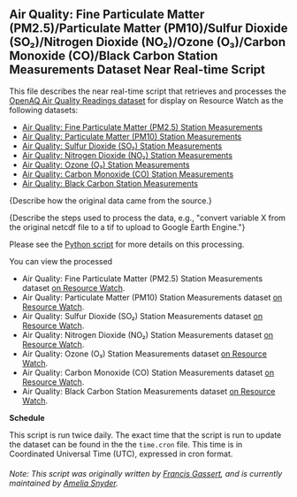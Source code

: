 ## Air Quality: Fine Particulate Matter (PM2.5)/Particulate Matter (PM10)/Sulfur Dioxide (SO₂)/Nitrogen Dioxide (NO₂)/Ozone (O₃)/Carbon Monoxide (CO)/Black Carbon Station Measurements Dataset Near Real-time Script
This file describes the near real-time script that retrieves and processes the [OpenAQ Air Quality Readings dataset](https://openaq.org/) for display on Resource Watch as the following datasets:
* [Air Quality: Fine Particulate Matter (PM2.5) Station Measurements](https://resourcewatch.org/data/explore/cit003anrt-Air-Quality-Measurements-PM-25)
* [Air Quality: Particulate Matter (PM10) Station Measurements](https://resourcewatch.org/data/explore/cit003bnrt-Air-Quality-Measurements-PM-10)
* [Air Quality: Sulfur Dioxide (SO₂) Station Measurements](https://resourcewatch.org/data/explore/cit003cairqualityso2)
* [Air Quality: Nitrogen Dioxide (NO₂) Station Measurements](https://resourcewatch.org/data/explore/cit003dnrt-Air-Quality-Measurements-NO)
* [Air Quality: Ozone (O₃) Station Measurements](https://resourcewatch.org/data/explore/cit003cnrt-Air-Quality-Measurements-O)
* [Air Quality: Carbon Monoxide (CO) Station Measurements](https://resourcewatch.org/data/explore/cit003fnrt-Air-Quality-Measurements-CO)
* [Air Quality: Black Carbon Station Measurements](https://resourcewatch.org/data/explore/cit003gnrt-Air-Quality-Measurements-BC_1)

{Describe how the original data came from the source.}

{Describe the steps used to process the data, e.g., "convert variable X from the original netcdf file to a tif to upload to Google Earth Engine."}

Please see the [Python script](https://github.com/resource-watch/nrt-scripts/blob/master/cit_003_air_quality/contents/src/__init__.py) for more details on this processing.

You can view the processed 
* Air Quality: Fine Particulate Matter (PM2.5) Station Measurements dataset [on Resource Watch](https://resourcewatch.org/data/explore/cit003anrt-Air-Quality-Measurements-PM-25).
* Air Quality: Particulate Matter (PM10) Station Measurements dataset [on Resource Watch](https://resourcewatch.org/data/explore/cit003bnrt-Air-Quality-Measurements-PM-10).
* Air Quality: Sulfur Dioxide (SO₂) Station Measurements dataset [on Resource Watch](https://resourcewatch.org/data/explore/cit003cairqualityso2).
* Air Quality: Nitrogen Dioxide (NO₂) Station Measurements dataset [on Resource Watch](https://resourcewatch.org/data/explore/cit003dnrt-Air-Quality-Measurements-NO).
* Air Quality: Ozone (O₃) Station Measurements dataset [on Resource Watch](https://resourcewatch.org/data/explore/cit003cnrt-Air-Quality-Measurements-O).
* Air Quality: Carbon Monoxide (CO) Station Measurements dataset [on Resource Watch](https://resourcewatch.org/data/explore/cit003fnrt-Air-Quality-Measurements-CO).
* Air Quality: Black Carbon Station Measurements dataset [on Resource Watch](https://resourcewatch.org/data/explore/cit003gnrt-Air-Quality-Measurements-BC_1).

**Schedule**

This script is run twice daily. The exact time that the script is run to update the dataset can be found in the the `time.cron` file. This time is in Coordinated Universal Time (UTC), expressed in cron format.

###### Note: This script was originally written by [Francis Gassert](https://www.wri.org/profile/francis-gassert), and is currently maintained by [Amelia Snyder](https://www.wri.org/profile/amelia-snyder).
